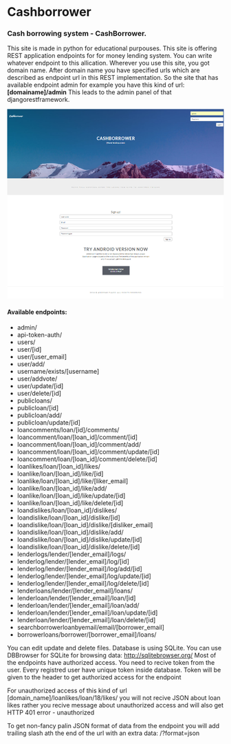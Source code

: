 # Cashborrower

### Cash borrowing system - CashBorrower.

This site is made in python for educational purpouses.
This site is offering REST application endpoints for for money lending system.
You can write whatever endpoint to this allication.
Wherever you use this site, you got domain name.
After domain name you have specified urls which are described as endpoint url in this REST implementation.
So the site that has available endpoint admin for example you have this kind of url: <b>[domainame]/admin</b>
This leads to the admin panel of that djangorestframework.

<img src="https://github.com/andreasplado/static_files/raw/master/cashborrower.png">

#### Available endpoints:

* admin/
* api-token-auth/
* users/
* user/[id]
* user/[user_email]
* user/add/
* username/exists/[username]
* user/addvote/
* user/update/[id]
* user/delete/[id]
* publicloans/
* publicloan/[id]
* publicloan/add/
* publicloan/update/[id]
* loancomments/loan/[id]/comments/
* loancomment/loan/[loan_id]/comment/[id]
* loancomment/loan/[loan_id]/comment/add/
* loancomment/loan/[loan_id]/comment/update/[id]
* loancomment/loan/[loan_id]/comment/delete/[id]
* loanlikes/loan/[loan_id]/likes/
* loanlike/loan/[loan_id]/like/[id]
* loanlike/loan/[loan_id]/like/[liker_email]
* loanlike/loan/[loan_id]/like/add/
* loanlike/loan/[loan_id]/like/update/[id]
* loanlike/loan/[loan_id]/like/delete/[id]
* loandislikes/loan/[loan_id]/dislikes/
* loandislike/loan/[loan_id]/dislike/[id]
* loandislike/loan/[loan_id]/dislike/[disliker_email]
* loandislike/loan/[loan_id]/dislike/add/
* loandislike/loan/[loan_id]/dislike/update/[id]
* loandislike/loan/[loan_id]/dislike/delete/[id]
* lenderlogs/lender/[lender_email]/logs/
* lenderlog/lender/[lender_email]/log/[id]
* lenderlog/lender/[lender_email]/log/add/[id]
* lenderlog/lender/[lender_email]/log/update/[id]
* lenderlog/lender/[lender_email]/log/delete/[id]
* lenderloans/lender/[lender_email]/loans/
* lenderloan/lender/[lender_email]/loan/[id]
* lenderloan/lender/[lender_email]/loan/add/
* lenderloan/lender/[lender_email]/loan/update/[id]
* lenderloan/lender/[lender_email]/loan/delete/[id]
* searchborrowerloanbyemail/email/[borrower_email]
* borrowerloans/borrower/[borrower_email]/loans/

You can edit update and delete files.
Database is using SQLite.
You can use DBBrowser for SQLite for browsing data: http://sqlitebrowser.org/
Most of the endpoints have authorized access.
You need to recive token from the user. Every registred user have unique token inside database.
Token will  be given to the header to get authorized access for the endpoint

For unauthorized access of this kind of url [domain_name]/loanlikes/loan/18/likes/ you will not recive JSON about loan likes rather you recive message about unauthorized access and will also get HTTP 401 error - unauthorized

To get non-fancy palin JSON format of data from the endpoint you will add trailing slash ath the end of the url with an extra data:
 /?format=json

